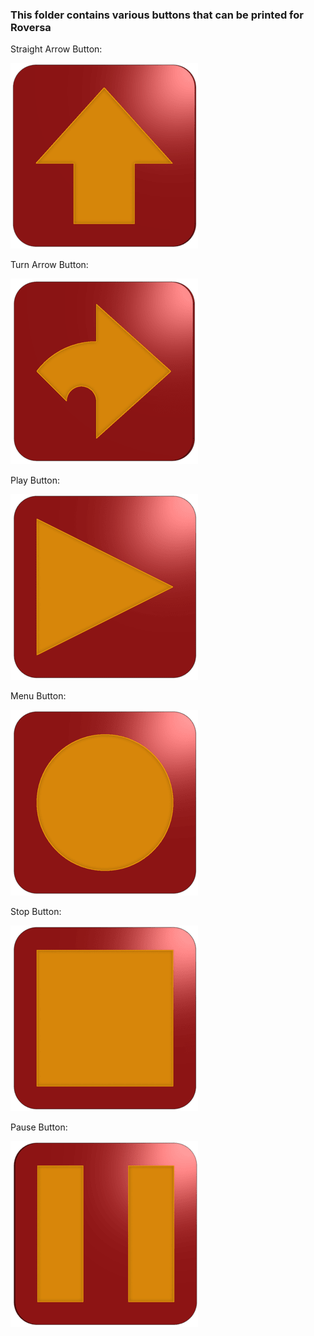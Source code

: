 ### This folder contains various buttons that can be printed for Roversa

Straight Arrow Button:

![Straight Arrow Button](https://github.com/eb8ga/roversa2/blob/main/github/pics/straightArrowButton.png?raw=true)

Turn Arrow Button:

![Turn Arrow Button](https://github.com/eb8ga/roversa2/blob/main/github/pics/turnArrowButton.png?raw=true)

Play Button:

![Play Button](https://github.com/eb8ga/roversa2/blob/main/github/pics/playButton.png?raw=true)

Menu Button:

![Menu Button](https://github.com/eb8ga/roversa2/blob/main/github/pics/menuButton.png?raw=true)

Stop Button:

![Stop Button](https://github.com/eb8ga/roversa2/blob/main/github/pics/stopButton.png?raw=true)

Pause Button:

![Pause Button](https://github.com/eb8ga/roversa2/blob/main/github/pics/pauseButton.png?raw=true)
